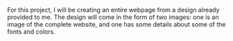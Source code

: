 For this project, I will be creating an entire webpage from a design already
provided to me. The design will come in the form of two images: one is an
image of the complete website, and one has some details about some of the 
fonts and colors.
